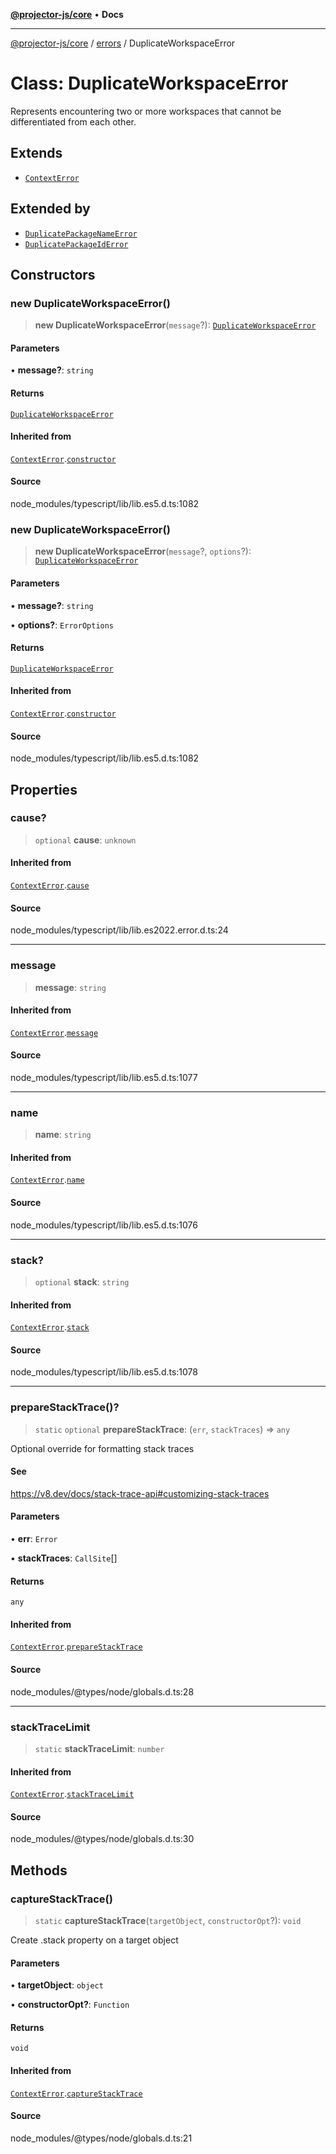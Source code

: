 [**@projector-js/core**](../../README.md) • **Docs**

***

[@projector-js/core](../../README.md) / [errors](../README.md) / DuplicateWorkspaceError

# Class: DuplicateWorkspaceError

Represents encountering two or more workspaces that cannot be differentiated
from each other.

## Extends

- [`ContextError`](ContextError.md)

## Extended by

- [`DuplicatePackageNameError`](DuplicatePackageNameError.md)
- [`DuplicatePackageIdError`](DuplicatePackageIdError.md)

## Constructors

### new DuplicateWorkspaceError()

> **new DuplicateWorkspaceError**(`message`?): [`DuplicateWorkspaceError`](DuplicateWorkspaceError.md)

#### Parameters

• **message?**: `string`

#### Returns

[`DuplicateWorkspaceError`](DuplicateWorkspaceError.md)

#### Inherited from

[`ContextError`](ContextError.md).[`constructor`](ContextError.md#constructors)

#### Source

node\_modules/typescript/lib/lib.es5.d.ts:1082

### new DuplicateWorkspaceError()

> **new DuplicateWorkspaceError**(`message`?, `options`?): [`DuplicateWorkspaceError`](DuplicateWorkspaceError.md)

#### Parameters

• **message?**: `string`

• **options?**: `ErrorOptions`

#### Returns

[`DuplicateWorkspaceError`](DuplicateWorkspaceError.md)

#### Inherited from

[`ContextError`](ContextError.md).[`constructor`](ContextError.md#constructors)

#### Source

node\_modules/typescript/lib/lib.es5.d.ts:1082

## Properties

### cause?

> `optional` **cause**: `unknown`

#### Inherited from

[`ContextError`](ContextError.md).[`cause`](ContextError.md#cause)

#### Source

node\_modules/typescript/lib/lib.es2022.error.d.ts:24

***

### message

> **message**: `string`

#### Inherited from

[`ContextError`](ContextError.md).[`message`](ContextError.md#message)

#### Source

node\_modules/typescript/lib/lib.es5.d.ts:1077

***

### name

> **name**: `string`

#### Inherited from

[`ContextError`](ContextError.md).[`name`](ContextError.md#name)

#### Source

node\_modules/typescript/lib/lib.es5.d.ts:1076

***

### stack?

> `optional` **stack**: `string`

#### Inherited from

[`ContextError`](ContextError.md).[`stack`](ContextError.md#stack)

#### Source

node\_modules/typescript/lib/lib.es5.d.ts:1078

***

### prepareStackTrace()?

> `static` `optional` **prepareStackTrace**: (`err`, `stackTraces`) => `any`

Optional override for formatting stack traces

#### See

https://v8.dev/docs/stack-trace-api#customizing-stack-traces

#### Parameters

• **err**: `Error`

• **stackTraces**: `CallSite`[]

#### Returns

`any`

#### Inherited from

[`ContextError`](ContextError.md).[`prepareStackTrace`](ContextError.md#preparestacktrace)

#### Source

node\_modules/@types/node/globals.d.ts:28

***

### stackTraceLimit

> `static` **stackTraceLimit**: `number`

#### Inherited from

[`ContextError`](ContextError.md).[`stackTraceLimit`](ContextError.md#stacktracelimit)

#### Source

node\_modules/@types/node/globals.d.ts:30

## Methods

### captureStackTrace()

> `static` **captureStackTrace**(`targetObject`, `constructorOpt`?): `void`

Create .stack property on a target object

#### Parameters

• **targetObject**: `object`

• **constructorOpt?**: `Function`

#### Returns

`void`

#### Inherited from

[`ContextError`](ContextError.md).[`captureStackTrace`](ContextError.md#capturestacktrace)

#### Source

node\_modules/@types/node/globals.d.ts:21
